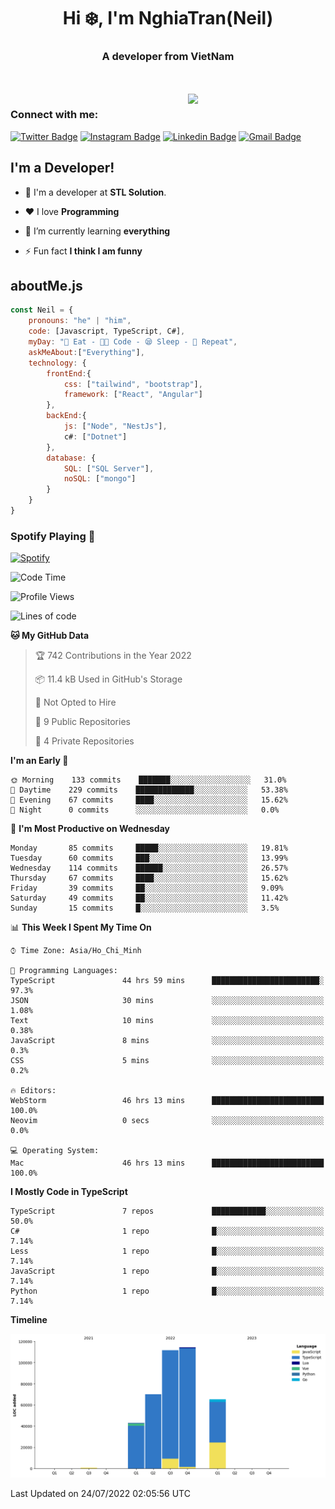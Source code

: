 <h1 align="center">Hi ❄️, I'm NghiaTran(Neil)</h1>
<h3 align="center">A developer from VietNam</h3>
<br />
<br />
<img align="right" src="https://media.giphy.com/media/M9gbBd9nbDrOTu1Mqx/giphy.gif" width="220">

<!-- [![YouTube Badge](https://img.shields.io/badge/-@Dhruv%20Jain-c4302b?style=flat-square&labelColor=c4302b&logo=youtube&logoColor=white&link=https://www.youtube.com/channel/UCQXt2DMbgcjO5xpAd0cFS8A)](https://www.youtube.com/channel/UCQXt2DMbgcjO5xpAd0cFS8A)  -->
<h3 align="left">Connect with me:</h3>

[![Twitter Badge](https://img.shields.io/badge/-@Nghia-1ca0f1?style=flat-square&labelColor=1ca0f1&logo=twitter&logoColor=white&link=https://twitter.com/sudo_am_dev)](https://twitter.com/sudo_am_dev) [![Instagram Badge](https://img.shields.io/badge/-@sudo.nghia-F44747?style=flat-square&labelColor=F44747&logo=instagram&logoColor=white&link=https://instagram.com/sudo.nghia)](https://instagram.com/sudo.nghia) [![Linkedin Badge](https://img.shields.io/badge/-NghiaTran-blue?style=flat-square&logo=Linkedin&logoColor=white&link=https://www.linkedin.com/in/nghiatran0502/)](https://www.linkedin.com/in/nghiatran0502/)
[![Gmail Badge](https://img.shields.io/badge/-nd.madlife@gmail.com-c14438?style=flat-square&logo=Gmail&logoColor=white&link=mailto:nd.madlife@gmail.com)](mailto:nd.madlife@gmail.com)

## I'm a Developer!

<!-- - 🔭 I’m currently working at **STL Solution** -->

- 💼 I'm a developer at **STL Solution**.

- ❤️ I love **Programming**

- 🌱 I’m currently learning **everything**

- ⚡ Fun fact **I think I am funny**

<!-- - 🧐 Portfolio Website, https://#.github.io -->

## aboutMe.js

```javascript
const Neil = {
    pronouns: "he" | "him",
    code: [Javascript, TypeScript, C#],
    myDay: "🌭 Eat - 🧑‍💻 Code - 😪 Sleep - 🔁 Repeat",
    askMeAbout:["Everything"],
    technology: {
        frontEnd:{
            css: ["tailwind", "bootstrap"],
            framework: ["React", "Angular"]
        },
        backEnd:{
            js: ["Node", "NestJs"],
            c#: ["Dotnet"]
        },
        database: {
            SQL: ["SQL Server"],
            noSQL: ["mongo"]
        }
    }
}
```

### Spotify Playing 🎸

[![Spotify](https://readme-spo.vercel.app/api/spotify)](https://open.spotify.com/user/USER_NAME)

<!-- [![NghiaTran's GitHub stats](https://github-readme-stats.vercel.app/api?username=NghiaTran0502&theme=dracula&show_icons=true&count_private=true)](https://github.com/NghiaTran0502) -->

<!-- [![NghiaTran's Language](https://github-readme-stats.vercel.app/api/top-langs?username=nghiatran0502&show_icons=true&locale=en&layout=compact&theme=dracula&count_private=true&hide=php)](https://github.com/NghiaTran0502) -->

<!--START_SECTION:waka-->
![Code Time](http://img.shields.io/badge/Code%20Time-402%20hrs%208%20mins-blue)

![Profile Views](http://img.shields.io/badge/Profile%20Views-0-blue)

![Lines of code](https://img.shields.io/badge/From%20Hello%20World%20I%27ve%20Written-223%20Thousand%20lines%20of%20code-blue)

**🐱 My GitHub Data** 

> 🏆 742 Contributions in the Year 2022
 > 
> 📦 11.4 kB Used in GitHub's Storage 
 > 
> 🚫 Not Opted to Hire
 > 
> 📜 9 Public Repositories 
 > 
> 🔑 4 Private Repositories  
 > 
**I'm an Early 🐤** 

```text
🌞 Morning    133 commits    ███████░░░░░░░░░░░░░░░░░░   31.0% 
🌆 Daytime    229 commits    █████████████░░░░░░░░░░░░   53.38% 
🌃 Evening    67 commits     ████░░░░░░░░░░░░░░░░░░░░░   15.62% 
🌙 Night      0 commits      ░░░░░░░░░░░░░░░░░░░░░░░░░   0.0%

```
📅 **I'm Most Productive on Wednesday** 

```text
Monday       85 commits     █████░░░░░░░░░░░░░░░░░░░░   19.81% 
Tuesday      60 commits     ███░░░░░░░░░░░░░░░░░░░░░░   13.99% 
Wednesday    114 commits    ██████░░░░░░░░░░░░░░░░░░░   26.57% 
Thursday     67 commits     ████░░░░░░░░░░░░░░░░░░░░░   15.62% 
Friday       39 commits     ██░░░░░░░░░░░░░░░░░░░░░░░   9.09% 
Saturday     49 commits     ██░░░░░░░░░░░░░░░░░░░░░░░   11.42% 
Sunday       15 commits     █░░░░░░░░░░░░░░░░░░░░░░░░   3.5%

```


📊 **This Week I Spent My Time On** 

```text
⌚︎ Time Zone: Asia/Ho_Chi_Minh

💬 Programming Languages: 
TypeScript               44 hrs 59 mins      ████████████████████████░   97.3% 
JSON                     30 mins             ░░░░░░░░░░░░░░░░░░░░░░░░░   1.08% 
Text                     10 mins             ░░░░░░░░░░░░░░░░░░░░░░░░░   0.38% 
JavaScript               8 mins              ░░░░░░░░░░░░░░░░░░░░░░░░░   0.3% 
CSS                      5 mins              ░░░░░░░░░░░░░░░░░░░░░░░░░   0.2%

🔥 Editors: 
WebStorm                 46 hrs 13 mins      █████████████████████████   100.0% 
Neovim                   0 secs              ░░░░░░░░░░░░░░░░░░░░░░░░░   0.0%

💻 Operating System: 
Mac                      46 hrs 13 mins      █████████████████████████   100.0%

```

**I Mostly Code in TypeScript** 

```text
TypeScript               7 repos             ████████████░░░░░░░░░░░░░   50.0% 
C#                       1 repo              █░░░░░░░░░░░░░░░░░░░░░░░░   7.14% 
Less                     1 repo              █░░░░░░░░░░░░░░░░░░░░░░░░   7.14% 
JavaScript               1 repo              █░░░░░░░░░░░░░░░░░░░░░░░░   7.14% 
Python                   1 repo              █░░░░░░░░░░░░░░░░░░░░░░░░   7.14%

```


**Timeline**

![Chart not found](https://raw.githubusercontent.com/NghiaTran0502/NghiaTran0502/main/charts/bar_graph.png) 


 Last Updated on 24/07/2022 02:05:56 UTC
<!--END_SECTION:waka-->
